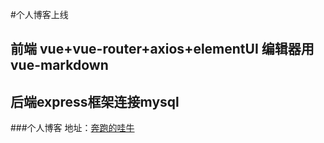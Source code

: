 #个人博客上线
## 前端 vue+vue-router+axios+elementUI 编辑器用vue-markdown
## 后端express框架连接mysql

###个人博客 地址：[奔跑的哇牛](http://39.108.100.198.net/) 